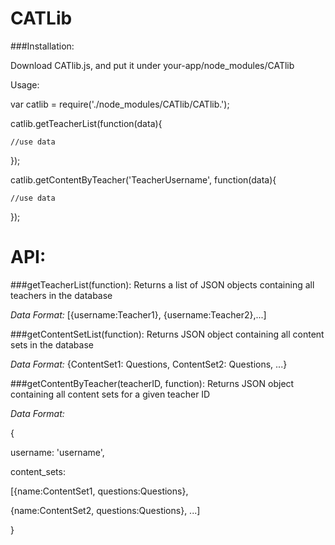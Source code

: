 CATLib
======

###Installation:

Download CATlib.js, and put it under your-app/node_modules/CATlib

Usage: 

var catlib = require('./node_modules/CATlib/CATlib.');

catlib.getTeacherList(function(data){

	//use data

});

catlib.getContentByTeacher('TeacherUsername', function(data){

	//use data

});

API: 
====

###getTeacherList(function):
Returns a list of JSON objects containing all teachers in the database

*Data Format:*
[{username:Teacher1}, {username:Teacher2},...]

###getContentSetList(function):
Returns JSON object containing all content sets in the database

*Data Format:*
{ContentSet1: Questions, ContentSet2: Questions, ...}

###getContentByTeacher(teacherID, function):
Returns JSON object containing all content sets for a given teacher ID

*Data Format:*

{

username: 'username', 

content_sets: 

[{name:ContentSet1, questions:Questions},

{name:ContentSet2, questions:Questions}, ...]

}